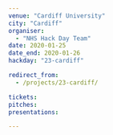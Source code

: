 ```yaml
---
venue: "Cardiff University"
city: "Cardiff"
organiser:
  - "NHS Hack Day Team"
date: 2020-01-25
date_end: 2020-01-26
hackday: "23-cardiff"

redirect_from:
  - /projects/23-cardiff/

tickets: 
pitches: 
presentations: 

---
```

